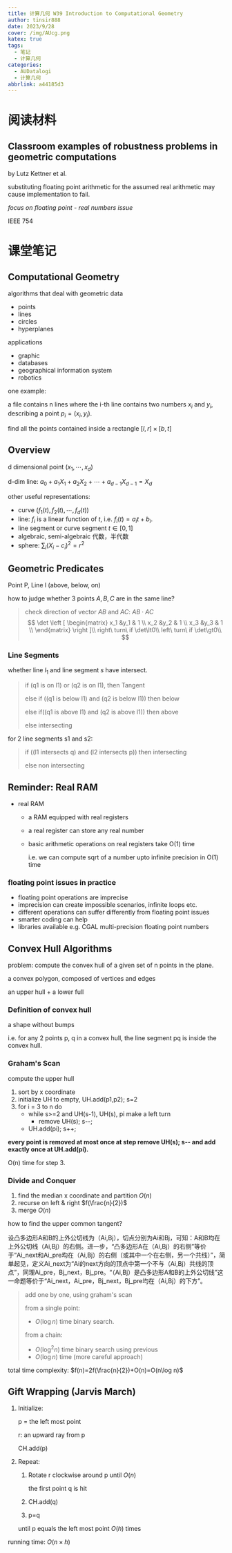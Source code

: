 ```yaml
---
title: 计算几何 W39 Introduction to Computational Geometry
author: tinsir888
date: 2023/9/28
cover: /img/AUcg.png
katex: true
tags:
  - 笔记
  - 计算几何
categories:
  - AUDatalogi
  - 计算几何
abbrlink: a44185d3
---
```


# 阅读材料

##  Classroom examples of robustness problems in geometric computations

by Lutz Kettner et al.

substituting floating point arithmetic for the assumed real arithmetic may cause implementation to fail.

*focus on floating point - real numbers issue*

IEEE 754

# 课堂笔记

## Computational Geometry

algorithms that deal with geometric data

- points
- lines
- circles
- hyperplanes

applications

- graphic
- databases
- geographical information system
- robotics

one example:

a file contains n lines where the i-th line contains two numbers $x_i$ and $y_i$, describing a point $p_i=(x_i,y_i)$.

find all the points contained inside a rectangle $[l,r]\times[b,t]$

## Overview

d dimensional point $(x_1,\cdots,x_d)$

d-dim line: $a_0+a_1X_1+a_2X_2+\cdots+a_{d-1}X_{d-1}=X_d$

other useful representations:

- curve $(f_1(t),f_2(t),\cdots,f_d(t))$
- line: $f_i$ is a linear function of $t$, i.e. $f_i(t)=a_it+b_i$.
- line segment or curve segment $t\in[0,1]$
- algebraic, semi-algebraic 代数，半代数
- sphere: $\sum_i(X_i-c_i)^2=r^2$

## Geometric Predicates

Point P, Line l (above, below, on)

how to judge whether 3 points $A,B,C$ are in the same line?

> check direction of  vector $AB$ and $AC$: $AB\cdot AC$
> $$
> \det
> \left [ \begin{matrix}
> x_1 &y_1 & 1 \\
> x_2 &y_2 & 1  \\
> x_3 &y_3 & 1 \\
> \end{matrix} \right ]\\
> right\ turn\ if \det\lt0\\
> left\ turn\ if \det\gt0\\
> $$

### Line Segments

whether line $l_1$ and line segment $s$ have intersect.

> if (q1 is on l1) or (q2 is on l1), then Tangent
>
> else if ((q1 is below l1) and (q2 is below l1)) then below
>
> else if((q1 is above l1) and (q2 is above l1)) then above
>
> else intersecting

for 2 line segments s1 and s2:

> if ((l1 intersects q) and (l2 intersects p)) then intersecting
>
> else non intersecting

## Reminder: Real RAM

- real RAM

  - a RAM equipped with real registers

  - a real register can store any real number

  - basic arithmetic operations on real registers take O(1) time

    i.e. we can compute sqrt of a number upto infinite precision in O(1) time

### floating point issues in practice

- floating point operations are imprecise
- imprecision can create impossible scenarios, infinite loops etc.
- different operations can suffer differently from floating point issues
- smarter coding can help
- libraries available e.g. CGAL multi-precision floating point numbers

## Convex Hull Algorithms

problem: compute the convex hull of a given set of n points in the plane.

a convex polygon, composed of vertices and edges

an upper hull + a lower full

### Definition of convex hull

a shape without bumps

i.e. for any 2 points p, q in a convex hull, the line segment pq is inside the convex hull.

### Graham's Scan

compute the upper hull

1. sort by x coordinate
2. initialize UH to empty, UH.add(p1,p2); s=2
3. for i = 3 to n do
   - while s>=2 and UH(s-1), UH(s), pi make a left turn
     - remove UH(s); s--;
   - UH.add(pi); s++;

**every point is removed at most once at step remove UH(s); s-- and add exactly once at UH.add(pi).**

O(n) time for step 3.

### Divide and Conquer

1. find the median x coordinate and partition $O(n)$
2. recurse on left & right $f(\frac{n}{2})$
3. merge $O(n)$

how to find the upper common tangent?

设凸多边形A和B的上外公切线为（Ai,Bj），切点分别为Ai和Bj，可知：A和B均在上外公切线（Ai,Bj）的右侧。进一步，“凸多边形A在（Ai,Bj）的右侧”等价于“Ai_next和Ai_pre均在（Ai,Bj）的右侧（或其中一个在右侧，另一个共线）”，简单起见，定义Ai_next为“Ai的next方向的顶点中第一个不与（Ai,Bj）共线的顶点”，同理Ai_pre，Bj_next，Bj_pre。“（Ai,Bj）是凸多边形A和B的上外公切线”这一命题等价于“Ai_next，Ai_pre，Bj_next，Bj_pre均在（Ai,Bj）的下方”。 

> add one by one, using graham's scan
>
> from a single point:
>
> - $O(\log n)$ time binary search.
>
> from a chain:
>
> - $O(\log^2n)$ time binary search using previous
> - $O(\log n)$ time (more careful approach)

total time complexity: $f(n)=2f(\frac{n}{2})+O(n)=O(n\log n)$

## Gift Wrapping (Jarvis March)

1. Initialize:

   p = the left most point

   r: an upward ray from p

   CH.add(p)

2. Repeat:

   1. Rotate r clockwise around p until $O(n)$

      the first point q is hit

   2. CH.add(q)

   3. p=q

   until p equals the left most point $O(h)$ times

running time: $O(n\times h)$

